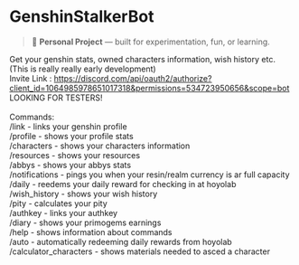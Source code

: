 # GenshinStalkerBot

> 🧪 **Personal Project** — built for experimentation, fun, or learning.

Get your genshin stats, owned characters information, wish history etc. (This is really really early development)
<br />
Invite Link : https://discord.com/api/oauth2/authorize?client_id=1064985978651017318&permissions=534723950656&scope=bot 
<br />
LOOKING FOR TESTERS!
<br />
<br />
Commands:<br />
/link - links your genshin profile<br />
/profile - shows your profile stats<br />
/characters - shows your characters information<br />
/resources - shows your resources<br />
/abbys - shows your abbys stats<br />
/notifications - pings you when your resin/realm currency is ar full capacity<br />
/daily - reedems your daily reward for checking in at hoyolab<br />
/wish_history - shows your wish history<br />
/pity - calculates your pity<br />
/authkey - links your authkey<br />
/diary - shows your primogems earnings<br />
/help - shows information about commands<br />
/auto - automatically redeeming daily rewards from hoyolab<br />
/calculator_characters - shows materials needed to asced a character<br />


